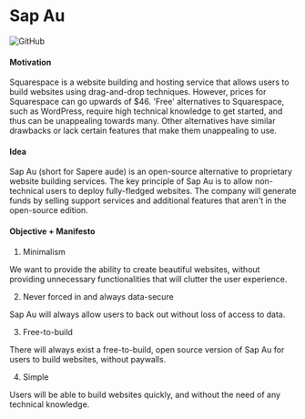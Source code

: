 # Sap Au

![GitHub](https://img.shields.io/github/license/thengo1/SapAu)

#### Motivation

Squarespace is a website building and hosting service that allows users to build websites using drag-and-drop techniques. However, prices for Squarespace can go upwards of $46. 'Free' alternatives to Squarespace, such as WordPress, require high technical knowledge to get started, and thus can be unappealing towards many. Other alternatives have similar drawbacks or lack certain features that make them unappealing to use.

#### Idea

Sap Au (short for Sapere aude) is an open-source alternative to proprietary website building services. The key principle of Sap Au is to allow non-technical users to deploy fully-fledged websites. The company will generate funds by selling support services and additional features that aren't in the open-source edition.

#### Objective + Manifesto

1. Minimalism

We want to provide the ability to create beautiful websites, without providing unnecessary functionalities that will clutter the user experience.

2. Never forced in and always data-secure

Sap Au will always allow users to back out  without loss of access to data.

3. Free-to-build

There will always exist a free-to-build, open source version of Sap Au for users to build websites, without paywalls. 

4. Simple

Users will be able to build websites quickly, and without the need of any technical knowledge. 
